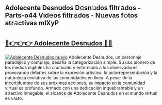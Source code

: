 ## Adolecente Desnudos D𝚎sn𝚞dos filtr𝚊dos - Parts-o44 Vid𝚎os filtr𝚊dos - N𝚞evas f𝚘tos atr𝚊ctivas mIXyP

# <h2><a href="http://mb0o7b7.tromn.icu/?c=Adolecente+Desnudos">🔗👉👉👉 Adolecente Desnudos 🔗🔗</a></h2>

[![Adolecente Desnudos nuevo](https://i.imgur.com/pEAQMta.gif)](http://mb0o7b7.tromn.icu/?c=Adolecente+Desnudos)
Adolecente Desnudos, un personaje paradójico y complejo, desafía la categorización simple. Su uso pionero de los medios digitales ha cautivado y enfurecido a los observadores, provocando debates sobre la expresión artística, la autorrepresentación y la naturaleza evolutiva de las comunidades en línea. A pesar de la incertidumbre de sus próximas acciones, su impacto en la comunidad virtual es profundo. Armado con una dedicación inquebrantable y un atractivo innegable, el alcance de Adolecente Desnudos en el mundo virtual es vasto.
